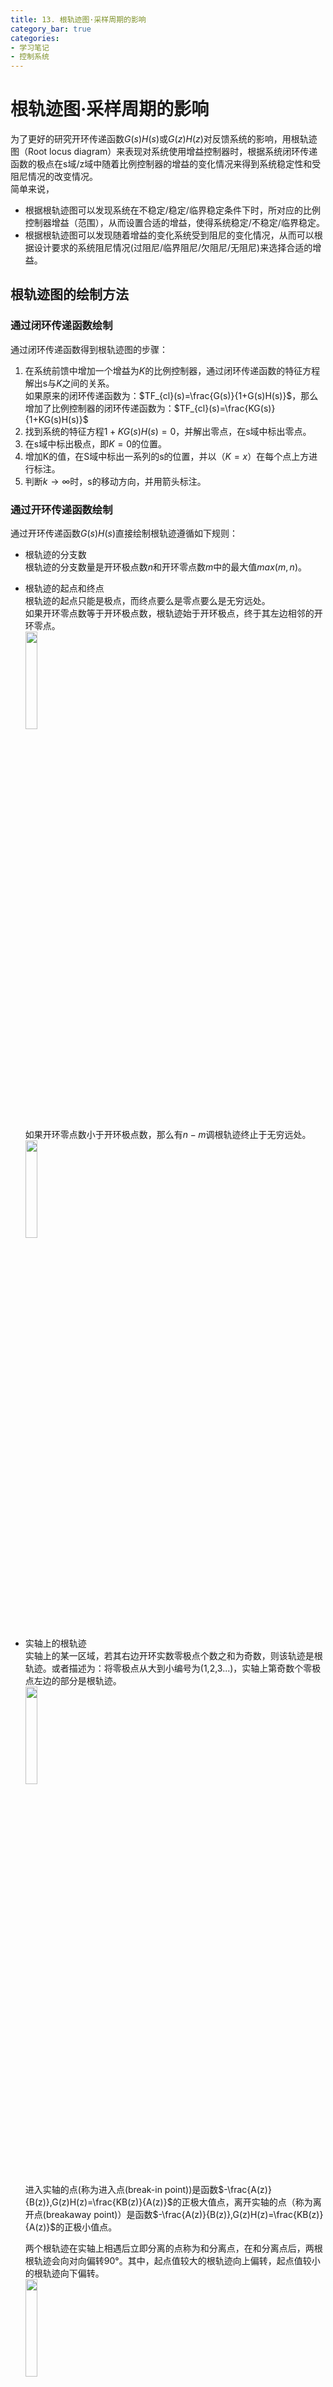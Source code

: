 ```yaml
---
title: 13. 根轨迹图·采样周期的影响
category_bar: true
categories: 
- 学习笔记
- 控制系统
---
```

# 根轨迹图·采样周期的影响
为了更好的研究开环传递函数$G(s)H(s)$或$G(z)H(z)$对反馈系统的影响，用根轨迹图（Root locus diagram）来表现对系统使用增益控制器时，根据系统闭环传递函数的极点在s域/z域中随着比例控制器的增益的变化情况来得到系统稳定性和受阻尼情况的改变情况。  
简单来说，  
- 根据根轨迹图可以发现系统在不稳定/稳定/临界稳定条件下时，所对应的比例控制器增益（范围），从而设置合适的增益，使得系统稳定/不稳定/临界稳定。  
- 根据根轨迹图可以发现随着增益的变化系统受到阻尼的变化情况，从而可以根据设计要求的系统阻尼情况(过阻尼/临界阻尼/欠阻尼/无阻尼)来选择合适的增益。  


## 根轨迹图的绘制方法
### 通过闭环传递函数绘制
通过闭环传递函数得到根轨迹图的步骤：  
1. 在系统前馈中增加一个增益为$K$的比例控制器，通过闭环传递函数的特征方程解出s与$K$之间的关系。  
   如果原来的闭环传递函数为：$TF_{cl}(s)=\frac{G(s)}{1+G(s)H(s)}$，那么增加了比例控制器的闭环传递函数为：$TF_{cl}(s)=\frac{KG(s)}{1+KG(s)H(s)}$  
2. 找到系统的特征方程$1+KG(s)H(s)=0$，并解出零点，在s域中标出零点。  
3. 在s域中标出极点，即$K=0$的位置。  
4. 增加K的值，在S域中标出一系列的s的位置，并以（$K=x$）在每个点上方进行标注。  
5. 判断$k→∞$时，s的移动方向，并用箭头标注。  

### 通过开环传递函数绘制
通过开环传递函数$G(s)H(s)$直接绘制根轨迹遵循如下规则：  
- 根轨迹的分支数  
  根轨迹的分支数量是开环极点数$n$和开环零点数$m$中的最大值$max(m,n)$。  
- 根轨迹的起点和终点  
  根轨迹的起点只能是极点，而终点要么是零点要么是无穷远处。  
  如果开环零点数等于开环极点数，根轨迹始于开环极点，终于其左边相邻的开环零点。  
  <img src = https://cdn.jsdelivr.net/gh/l61012345/Pic/img/20220416165207.png width=20%>  

  如果开环零点数小于开环极点数，那么有$n-m$调根轨迹终止于无穷远处。  
  <img src = https://cdn.jsdelivr.net/gh/l61012345/Pic/img/20220416165355.png width=20%>  

- 实轴上的根轨迹  
  实轴上的某一区域，若其右边开环实数零极点个数之和为奇数，则该轨迹是根轨迹。或者描述为：将零极点从大到小编号为(1,2,3...)，实轴上第奇数个零极点左边的部分是根轨迹。  
  <img src = https://cdn.jsdelivr.net/gh/l61012345/Pic/img/20220416165244.png width=20%>  
  
  进入实轴的点(称为进入点(break-in point))是函数$-\frac{A(z)}{B(z)},G(z)H(z)=\frac{KB(z)}{A(z)}$的正极大值点，离开实轴的点（称为离开点(breakaway point)）是函数$-\frac{A(z)}{B(z)},G(z)H(z)=\frac{KB(z)}{A(z)}$的正极小值点。  

  两个根轨迹在实轴上相遇后立即分离的点称为和分离点，在和分离点后，两根根轨迹会向对向偏转90°。其中，起点值较大的根轨迹向上偏转，起点值较小的根轨迹向下偏转。  
  <img src = https://cdn.jsdelivr.net/gh/l61012345/Pic/img/20220416165314.png width=20%>

  
- 复根  
  如果有复根出现，则一定是共轭成对出现的。  
- 不重叠  
  在任何时候，同一支根轨迹分支不会与自身重叠。  


## 根轨迹图与数字系统特性
对于数字系统$\frac{G(z)}{1+G(z)H(z)}$，再加入比例控制器后，其闭环传递函数写作$\frac{KG(z)}{1+KG(z)H(z)}$，此时的特征方程为：  
$$1+KG(z)H(z)=0$$

### 稳定最大增益
根轨迹上的稳定最大增益出现在有重根的位置。对于二阶数字系统，对应特征方程的$Δ=0$时对应的增益$K$最大。  

### 临界稳定
对数字系统，根轨迹上与单位圆的交点对应系统处于临界稳定状态。  
- 当根轨迹从实轴离开单位圆时，此时对应的极点应当为$z=-1$。  
- 当根轨迹从z域上其他地方离开单位圆时，有如下求此时系统极点的方法：  
  对于二阶数字系统，其特征方程可以写作：  
  $$az^2+bz+c=0$$
  根据求根公式，有$z=\frac{-b±\sqrt{b^2-4ac}}{2a}=\frac{-b±\sqrt{(-1)^2×(b^2-4ac)}}{2a}$，有：  
  $$z=-\frac{b}{2a}±i\frac{\sqrt{4ac-b^2}}{2a}$$
  $$|z|=\frac{c}{a}$$
  当系统处于临界稳定条件下时，$z$的模长应当为单位圆半径1，有:  
  $$|z|=\frac{c}{a}=1$$

将临界稳定时系统的极点$z$带入含有比例增益$K$的特征方程中，即可求得临界稳定时的比例增益$K_{crs}$。  

### 临界阻尼
根轨迹和系统的受阻尼状态有如下关系：  
- 当根轨迹位于实轴时，特征方程的$Δ>0$，对应$ζ>1$，系统过阻尼。  
- 当根轨迹离开实轴时，特征方程的$Δ>=00$，对应$ζ=1$，系统处于临界阻尼状态。  
- 当根轨迹不在虚轴时，特征方程的$Δ<0$，对应$0<ζ<1$，系统欠阻尼。  

当数字系统的根轨迹离开实轴或者进入实轴时，系统处于临界阻尼状态。要系统的临界阻尼状态对应的极点即是离开点和进入点，其求法是化简特征方程，得到比例增益关于z的函数$K(z)$，对其求导且令其为0：
$$\frac{dK}{dz}=0$$
其中微分方程的解中较大的值是根轨迹的离开点，较小的值是根轨迹的进入点。  
将临界阻尼时系统的极点$z$带入含有比例增益$K$的特征方程中，即可求得临界稳定时的比例增益$K_{crd}$。  

## 采样周期对系统性质的影响
### 采样周期对稳定性的影响
零阶保持器可以将数字信号在每个抽样时刻保持这个抽样值并持续抽样周期$T$时长来实现数字信号到模拟信号的转换。零阶保持器的$z$域传递函数表示为：  
$$G(z)=\frac{z-1}{z}Z[\frac{G(s)}{s}]$$
其中$Z[\frac{G(s)}{s}]$中含有抽样周期$T$.  
此时改变$T$的值，并研究不同$T$下的根轨迹方程，以及$K_{crs}$.可以得到结论。  
**采样周期可以影响数字系统的稳定性：随着采样周期的增大，临界稳定时的比例增益$K_{crs}$越小，表明系统越不稳定。**  
<img src = https://cdn.jsdelivr.net/gh/l61012345/Pic/img/20220419141512.png width=60%>  

#### 采样周期对稳态误差的影响
稳态误差可以通过先求静态速度误差常数，再使用$e_{ss}=\frac{1}{K_v}$得到。  
可以发现，随着采样周期的增加，稳态误差也相应的增加。  
<img src = https://cdn.jsdelivr.net/gh/l61012345/Pic/img/20220419143755.png width=50%>  

### 采样周期对受阻尼情况的影响
同样地，改变$T$的值，并研究不同$T$下的根轨迹方程，以及阶跃响应.可以得到结论。  
<img src = https://cdn.jsdelivr.net/gh/l61012345/Pic/img/20220419142232.png width=50%>  

如果采样频率不够高，那么阶跃响应的过冲率会高于通过$ζ$预测的过冲率。  

### 采样周期的设置
可以发现，采样周期的设置会对系统的稳定性、稳态误差以及瞬态响应的表现都有影响。  

采样周期设置一般需要遵循：  
- 奈奎斯特采样定律，即$\frac{1}{T}<2f_H$   
- **对于过阻尼系统，满足在峰值时间$t_p$内需要8到10次采样。**  
- **对于欠阻尼系统，满足在一振荡周期内$T$内需要8到10次采样。**  
  <img src = https://cdn.jsdelivr.net/gh/l61012345/Pic/img/20220419145239.png width=50%>    
- 采样器的硬件实施能力。  
